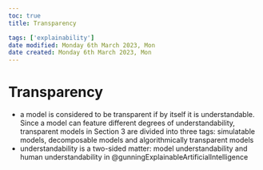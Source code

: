 ```yaml
---
toc: true
title: Transparency

tags: ['explainability']
date modified: Monday 6th March 2023, Mon
date created: Monday 6th March 2023, Mon
---
```


# Transparency


- a model is considered to be transparent if by itself it is understandable. Since a model can feature different degrees of understandability, transparent models in Section 3 are divided into three tags: simulatable models, decomposable models and algorithmically transparent models
- understandability is a two-sided matter: model understandability and human understandability in @gunningExplainableArtificialIntelligence



